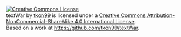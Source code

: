 <a rel="license" href="http://creativecommons.org/licenses/by-nc-sa/4.0/"><img alt="Creative Commons License" style="border-width:0" src="https://i.creativecommons.org/l/by-nc-sa/4.0/88x31.png" /></a><br /><span xmlns:dct="http://purl.org/dc/terms/" property="dct:title">textWar</span> by <a xmlns:cc="http://creativecommons.org/ns#" href="https://github.com/tkon99" property="cc:attributionName" rel="cc:attributionURL">tkon99</a> is licensed under a <a rel="license" href="http://creativecommons.org/licenses/by-nc-sa/4.0/">Creative Commons Attribution-NonCommercial-ShareAlike 4.0 International License</a>.<br />Based on a work at <a xmlns:dct="http://purl.org/dc/terms/" href="https://github.com/tkon99/textWar" rel="dct:source">https://github.com/tkon99/textWar</a>.